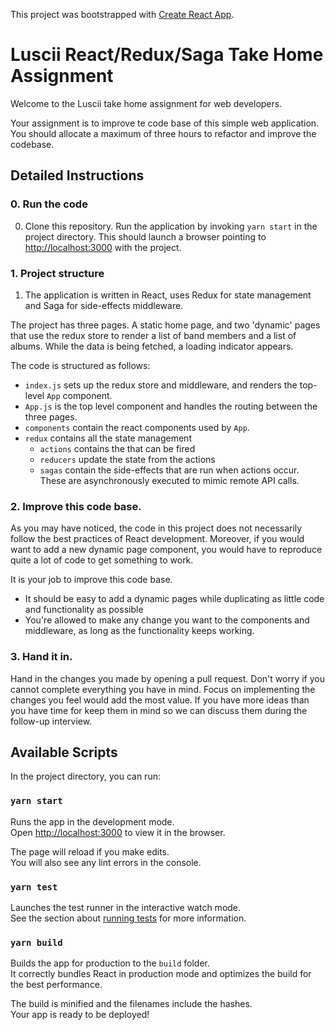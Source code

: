 This project was bootstrapped with [Create React App](https://github.com/facebook/create-react-app).

# Luscii React/Redux/Saga Take Home Assignment

Welcome to the Luscii take home assignment for web developers.

Your assignment is to improve te code base of this simple web application. You should allocate a maximum of three hours to refactor and improve the codebase.

## Detailed Instructions

### 0. Run the code
0. Clone this repository. Run the application by invoking `yarn start` in the project directory. This should launch a browser pointing to [http://localhost:3000](http://localhost:3000) with the project.

### 1. Project structure
1. The application is written in React, uses Redux for state management and Saga for side-effects middleware.

The project has three pages. A static home page, and two 'dynamic' pages that use the redux store to render a list of band members and a list of albums. While the data is being fetched, a loading indicator appears.

The code is structured as follows:

- `index.js` sets up the redux store and middleware, and renders the top-level `App` component.
- `App.js` is the top level component and handles the routing between the three pages.
- `components` contain the react components used by `App`.
- `redux` contains all the state management
  - `actions` contains the that can be fired
  - `reducers` update the state from the actions
  - `sagas` contain the side-effects that are run when actions occur. These are asynchronously executed to mimic remote API calls.

### 2. Improve this code base.
As you may have noticed, the code in this project does not necessarily follow the best practices of React development. Moreover, if you would want to add a new dynamic page component, you would have to reproduce quite a lot of code to get something to work.

It is your job to improve this code base.

- It should be easy to add a dynamic pages while duplicating as little code and functionality as possible
- You're allowed to make any change you want to the components and middleware, as long as the functionality keeps working.

### 3. Hand it in.
Hand in the changes you made by opening a pull request. Don't worry if you cannot complete everything you have in mind. Focus on implementing the changes you feel would add the most value. If you have more ideas than you have time for keep them in mind so we can discuss them during the follow-up interview.

## Available Scripts

In the project directory, you can run:

### `yarn start`

Runs the app in the development mode.<br />
Open [http://localhost:3000](http://localhost:3000) to view it in the browser.

The page will reload if you make edits.<br />
You will also see any lint errors in the console.

### `yarn test`

Launches the test runner in the interactive watch mode.<br />
See the section about [running tests](https://facebook.github.io/create-react-app/docs/running-tests) for more information.

### `yarn build`

Builds the app for production to the `build` folder.<br />
It correctly bundles React in production mode and optimizes the build for the best performance.

The build is minified and the filenames include the hashes.<br />
Your app is ready to be deployed!
